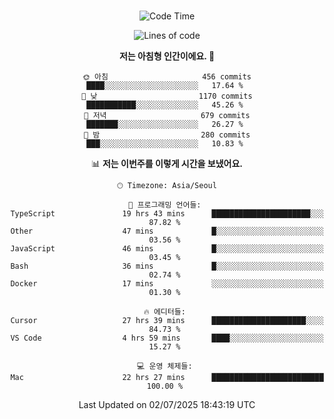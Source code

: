 <div align="center">

<br />

 <!--START_SECTION:waka-->
![Code Time](http://img.shields.io/badge/Code%20Time-4%2C793%20hrs%2034%20mins-blue)

![Lines of code](https://img.shields.io/badge/%EC%A0%80%EB%8A%94%20%EC%97%AC%ED%83%9C%EA%B9%8C%EC%A7%80%20-2.0%20million%20%EC%A4%84%EC%9D%98%20%EC%BD%94%EB%93%9C%EB%A5%BC%20%EC%9E%91%EC%84%B1%ED%96%88%EC%96%B4%EC%9A%94.-blue)

**저는 아침형 인간이에요. 🐤** 

```text
🌞 아침                     456 commits         ████░░░░░░░░░░░░░░░░░░░░░   17.64 % 
🌆 낮　                     1170 commits        ███████████░░░░░░░░░░░░░░   45.26 % 
🌃 저녁                     679 commits         ███████░░░░░░░░░░░░░░░░░░   26.27 % 
🌙 밤　                     280 commits         ███░░░░░░░░░░░░░░░░░░░░░░   10.83 % 
```


📊 **저는 이번주를 이렇게 시간을 보냈어요.** 

```text
🕑︎ Timezone: Asia/Seoul

💬 프로그래밍 언어들: 
TypeScript               19 hrs 43 mins      ██████████████████████░░░   87.82 % 
Other                    47 mins             █░░░░░░░░░░░░░░░░░░░░░░░░   03.56 % 
JavaScript               46 mins             █░░░░░░░░░░░░░░░░░░░░░░░░   03.45 % 
Bash                     36 mins             █░░░░░░░░░░░░░░░░░░░░░░░░   02.74 % 
Docker                   17 mins             ░░░░░░░░░░░░░░░░░░░░░░░░░   01.30 % 

🔥 에디터들: 
Cursor                   27 hrs 39 mins      █████████████████████░░░░   84.73 % 
VS Code                  4 hrs 59 mins       ████░░░░░░░░░░░░░░░░░░░░░   15.27 % 

💻 운영 체제들: 
Mac                      22 hrs 27 mins      █████████████████████████   100.00 % 
```


 Last Updated on 02/07/2025 18:43:19 UTC
<!--END_SECTION:waka-->

</div>
